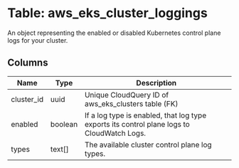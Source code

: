 
# Table: aws_eks_cluster_loggings
An object representing the enabled or disabled Kubernetes control plane logs for your cluster.
## Columns
| Name        | Type           | Description  |
| ------------- | ------------- | -----  |
|cluster_id|uuid|Unique CloudQuery ID of aws_eks_clusters table (FK)|
|enabled|boolean|If a log type is enabled, that log type exports its control plane logs to CloudWatch Logs.|
|types|text[]|The available cluster control plane log types.|
